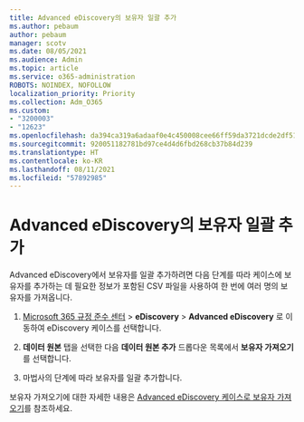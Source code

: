 ```yaml
---
title: Advanced eDiscovery의 보유자 일괄 추가
ms.author: pebaum
author: pebaum
manager: scotv
ms.date: 08/05/2021
ms.audience: Admin
ms.topic: article
ms.service: o365-administration
ROBOTS: NOINDEX, NOFOLLOW
localization_priority: Priority
ms.collection: Adm_O365
ms.custom:
- "3200003"
- "12623"
ms.openlocfilehash: da394ca319a6adaaf0e4c450008cee66ff59da3721dcde2df515a6140095b61a
ms.sourcegitcommit: 920051182781bd97ce4d4d6fbd268cb37b84d239
ms.translationtype: HT
ms.contentlocale: ko-KR
ms.lasthandoff: 08/11/2021
ms.locfileid: "57892985"
---
```

# <a name="bulk-add-custodians-in-advanced-ediscovery"></a>Advanced eDiscovery의 보유자 일괄 추가

 Advanced eDiscovery에서 보유자를 일괄 추가하려면 다음 단계를 따라 케이스에 보유자를 추가하는 데 필요한 정보가 포함된 CSV 파일을 사용하여 한 번에 여러 명의 보유자를 가져옵니다.

1. [Microsoft 365 규정 준수 센터](https://compliance.microsoft.com/) > **eDiscovery** > **Advanced eDiscovery** 로 이동하여 eDiscovery 케이스를 선택합니다.

1. **데이터 원본** 탭을 선택한 다음 **데이터 원본 추가** 드롭다운 목록에서 **보유자 가져오기** 를 선택합니다.

1. 마법사의 단계에 따라 보유자를 일괄 추가합니다.

보유자 가져오기에 대한 자세한 내용은 [Advanced eDiscovery 케이스로 보유자 가져오기](https://docs.microsoft.com/microsoft-365/compliance/bulk-add-custodians)를 참조하세요.

